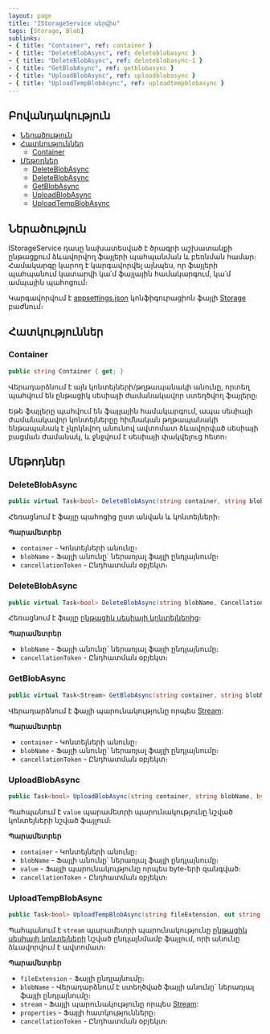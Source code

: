 ```yaml
---
layout: page
title: "IStorageService սերվիս" 
tags: [Storage, Blob]
sublinks:
- { title: "Container", ref: container }
- { title: "DeleteBlobAsync", ref: deleteblobasync }
- { title: "DeleteBlobAsync", ref: deleteblobasync-1 }
- { title: "GetBlobAsync", ref: getblobasync }
- { title: "UploadBlobAsync", ref: uploadblobasync }
- { title: "UploadTempBlobAsync", ref: uploadtempblobasync }
---
```


## Բովանդակություն

- [Ներածություն](#ներածություն)
- [Հատկություններ](#հատկություններ)
  - [Container](#container)
- [Մեթոդներ](#մեթոդներ)
  - [DeleteBlobAsync](#deleteblobasync)
  - [DeleteBlobAsync](#deleteblobasync-1)
  - [GetBlobAsync](#getblobasync)
  <!-- - [GetTempBlobUrlAsync](#gettempbloburlasync) -->
  - [UploadBlobAsync](#uploadblobasync)
  - [UploadTempBlobAsync](#uploadtempblobasync)

## Ներածություն

IStorageService դասը նախատեսված է ծրագրի աշխատանքի ընթացքում ձևավորվող ֆայլերի պահպանման և բեռնման համար։
Համակարգը կարող է կարգավորվել այնպես, որ ֆայլերի պահպանում կատարվի կա՛մ ֆայլային համակարգում, կա՛մ ամպային պահոցում։

Կարգավորվում է [appsettings.json](../../project/appsettings_json.md) կոնֆիգուրացիոն ֆայլի [Storage](../../project/appsettings_json.md#storage) բաժնում։

## Հատկություններ

### Container

```c#
public string Container { get; }
```

Վերադարձնում է այն կոնտեյների/թղթապանակի անունը, որտեղ պահվում են ընթացիկ սեսիայի ժամանակավոր ստեղծվող ֆայլերը։

Եթե ֆայլերը պահվում են ֆայլային համակարգում, ապա սեսիայի ժամանակավոր կոնտեյներըը հիմնական թղթապանակի ենթապանակ է չկրկնվող անունով ավտոմատ ձևավորված սեսիայի բացման ժամանակ, և ջնջվում է սեսիայի փակվելուց հետո։

<!-- (Text reports, տպելու ձևանմուշներից առաջացած ֆայլեր, կամ այլ ֆայլեր) -->

## Մեթոդներ

### DeleteBlobAsync

```c#
public virtual Task<bool> DeleteBlobAsync(string container, string blobName, CancellationToken cancellationToken = default)
```

Հեռացնում է ֆայլը պահոցից ըստ անվան և կոնտեյների։ 

**Պարամետրեր**

* `container` - Կոնտեյների անունը։ 
* `blobName` - Ֆայլի անունը` ներառյալ ֆայլի ընդլայնումը։
* `cancellationToken` - Ընդհատման օբյեկտ։ 

### DeleteBlobAsync

```c#
public virtual Task<bool> DeleteBlobAsync(string blobName, CancellationToken cancellationToken = default)
```

Հեռացնում է ֆայլը [ընթացիկ սեսիայի կոնտեյներից](#container)։

**Պարամետրեր**

* `blobName` - Ֆայլի անունը` ներառյալ ֆայլի ընդլայնումը։
* `cancellationToken` - Ընդհատման օբյեկտ։

### GetBlobAsync

```c#
public virtual Task<Stream> GetBlobAsync(string container, string blobName, CancellationToken cancellationToken = default);
```

Վերադարձնում է ֆայլի պարունակությունը որպես [Stream](https://learn.microsoft.com/en-us/dotnet/api/system.io.stream):

**Պարամետրեր**

* `container` - Կոնտեյների անունը։ 
* `blobName` - Ֆայլի անունը` ներառյալ ֆայլի ընդլայնումը։
* `cancellationToken` - Ընդհատման օբյեկտ։

<!-- ### GetTempBlobUrlAsync

```c#
public Task<string> GetTempBlobUrlAsync(string fileExtension, out string blobName);
```

Վերադարձնում է [Container](#container) հատկությամբ սահմանված ենթաթղթապանակում գոյություն չունեցող, պատահականության սկզբունքով ընտրված ֆայլի անուն՝ նշված ընդլայնմամբ և ֆայլի ամբողջական ճանապարհը։

**Օրինակ** `C:\\Storage\\Files\\76dfc298-66c0-4b41-8981-434582400aeb\\lsrbuqgy.jay.txt`:

**Պարամետրեր**

* `fileExtension` - Ֆայլի ընդլայնումը։
* `blobName` - Վերադարձնում է ֆայլի անունը՝ նշված ընդլայնմամբ։ -->

### UploadBlobAsync

```c#
public Task<bool> UploadBlobAsync(string container, string blobName, byte[] value, CancellationToken cancellationToken = default);
```

Պահպանում է `value` պարամետրի պարունակությունը նշված կոնտեյների նշված ֆայլում։ 

**Պարամետրեր**

* `container` - Կոնտեյների անունը։ 
* `blobName` - Ֆայլի անունը` ներառյալ ֆայլի ընդլայնումը։
* `value` - Ֆայլի պարունակությունը որպես byte-երի զանգված։
* `cancellationToken` - Ընդհատման օբյեկտ։

### UploadTempBlobAsync

```c#
public Task<bool> UploadTempBlobAsync(string fileExtension, out string blobName, Stream stream, BlobProperties properties = null, CancellationToken cancellationToken = default);
```

Պահպանում է `stream` պարամետրի պարունակությունը [ընթացիկ սեսիայի կոնտեյների](#container) նշված ընդլայնմամբ ֆայլում, որի անունը ձևավորվում է ավտոմատ։ 

**Պարամետրեր**

* `fileExtension` - Ֆայլի ընդլայնումը։
* `blobName` - Վերադարձնում է ստեղծված ֆայլի անունը` ներառյալ ֆայլի ընդլայնումը։
* `stream` - Ֆայլի պարունակությունը որպես [Stream](https://learn.microsoft.com/en-us/dotnet/api/system.io.stream):
* `properties` - Ֆայլի հատկությունները։ 
* `cancellationToken` - Ընդհատման օբյեկտ։
